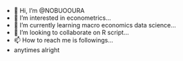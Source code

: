 - 👋 Hi, I’m @NOBUOOURA
- 👀 I’m interested in econometrics...
- 🌱 I’m currently learning macro economics data science...
- 💞️ I’m looking to collaborate on R script...
- 📫 How to reach me is followings...
- anytimes alright

<!---
NOBUOOURA/NOBUOOURA is a data scientist✨ special officer of YNU✨ repository because its `README.md` (this file) appears on your GitHub profile.
You can click the Preview link to take a look at your changes.
--->








